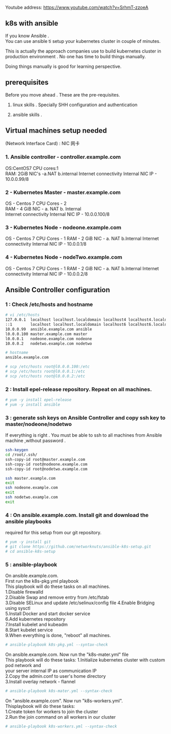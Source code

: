 Youtube address: https://www.youtube.com/watch?v=SrhmT-zzoeA  



## k8s with ansible

If you know Ansible .  
You can use ansible ti setup your kubernetes cluster in couple of minutes.  

This is actually the approach companies use to build kubernetes cluster in  
production environment . No one has time to build things manually.  

Doing things manually is good for learning perspective.  

## prerequisites

Before you move ahead . These are the pre-requisites.

1. linux skills . Specially SHH configuration and authentication 

2. ansible skills .

## Virtual machines setup needed
(Network Interface Card) : NIC  网卡  
### 1. Ansible controller - controller.example.com
OS:CentOS7              CPU cores:1  
RAM: 2GiB               NIC's -a.NAT b.internal
Internet connectivity   Internal NIC IP - 10.0.0.99/8

### 2 - Kubernetes Master - master.example.com  
OS - Centos 7   CPU Cores - 2  
RAM - 4 GiB  NIC - a. NAT b. Internal    
Internet connectivity  Internal NIC IP - 10.0.0.100/8  



### 3 - Kubernetes Node - nodeone.example.com
OS - Centos 7 CPU Cores - 1
RAM - 2 GiB NIC - a. NAT b.Internal
Internet connectivity Internal NIC IP - 10.0.0.1/8


### 4 - Kubernetes Node - nodeTwo.example.com
OS - Centos 7 CPU Cores - 1
RAM - 2 GiB NIC - a. NAT b.Internal
Internet connectivity Internal NIC IP - 10.0.0.2/8


## Ansible Controller configuration
### 1 : Check /etc/hosts and hostname
```bash
# vi /etc/hosts
127.0.0.1  localhost localhost.localdomain localhost4 localhost4.localdomain4
::1        localhost localhost.localdomain localhost6 localhost6.localdomain6
10.0.0.99  ansible.example.com ansible
l0.0.0.100 master.example.com master
l0.0.0.1   nodeone.example.com nodeone
10.0.0.2   nodetwo.example.com nodetwo

# hostname
ansible.example.com

# scp /etc/hosts root@l0.0.0.100:/etc
# scp /etc/hosts root@l0.0.0.1:/etc
# scp /etc/hosts root@l0.0.0.2:/etc
```

### 2 : Install epel-release repository. Repeat on all machines.

```bash
# yum -y install epel-release
# yum -y install ansible
```
### 3 : generate ssh keys on Ansible Controller and copy ssh key to master/nodeone/nodetwo
If everything is right . You must be able to ssh to all machines from Ansible machine ,without password .

```bash
ssh-keygen
cd /root/.ssh/
ssh-copy-id root@master.example.com
ssh-copy-id root@nodeone.example.com
ssh-copy-id root@nodetwo.example.com

ssh master.example.com  
exit  
ssh nodeone.example.com  
exit  
ssh nodetwo.example.com  
exit  
```

### 4 : On ansible.example.com. Install git and download the ansible playbooks   
required for this setup from our git repository.
```bash
# yum -y install git  
# git clone https://github.com/networknuts/ansible-k8s-setup.git  
# cd ansible-k8s-setup
```
### 5 : ansible-playbook
On ansible.example.com.   
First run the k8s-pkg.yml playbook  
This playbook will do these tasks on all machines.  
1.Disable firewalld  
2.Disable Swap and remove entry from /etc/fstab  
3.Disable SELinux and update /etc/selinux/config file
4.Enable Bridging using sysctl  
5.Install Docker and start docker service  
6.Add kubernetes repository  
7.Install kubelet and kubeadm  
8.Start kubelet service  
9.When everything is done, "reboot" all machines.

```bash
# ansible-playbook k8s-pkg.yml --syntax-check
```

On ansible.example.com. Now run the "k8s-mater.yml" file  
This playbook will do these tasks:
1.Initialize kubernetes cluster with custom pod network and  
your server internal IP as communication IP  
2.Copy the admin.conf to user's home directory  
3.Install overlay network - flannel  
```bash
# ansible-playbook k8s-mater.yml --syntax-check
```

On "ansible.example.com". Now run "k8s-workers.yml".  
Thisplaybook will do these tasks:  
1.Create token for workers to join the cluster  
2.Run the join command on all workers in our cluster 
```bash
# ansible-playbook k8s-workers.yml --syntax-check
```

 